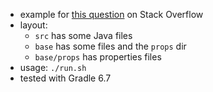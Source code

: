 
* example for [this question](https://stackoverflow.com/questions/64957804) on Stack Overflow
* layout:
    - `src` has some Java files
    - `base` has some files and the `props` dir
    - `base/props` has properties files
* usage: `./run.sh`
* tested with Gradle 6.7
